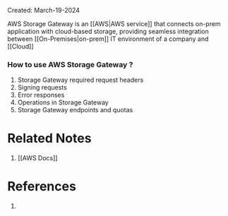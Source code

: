 Created: March-19-2024

AWS Storage Gateway is an [[AWS|AWS service]] that connects on-prem application with cloud-based storage, providing seamless integration between [[On-Premises|on-prem]] IT environment of a company and [[Cloud]]

### How to use AWS Storage Gateway ?

1. Storage Gateway required request headers
2. Signing requests
3. Error responses
4. Operations in Storage Gateway
5. Storage Gateway endpoints and quotas

# Related Notes

1. [[AWS Docs]]
# References

1. 